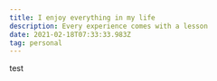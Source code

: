 ```yaml
---
title: I enjoy everything in my life
description: Every experience comes with a lesson
date: 2021-02-18T07:33:33.983Z
tag: personal
---
```

test